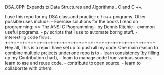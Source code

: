 DSA_CPP:
    Expands to Data Structures and Algorithms _ C and C ++.

I use this repo for my DSA class and practice c / c++ programs.
Other possible  uses include:
    - Exercise solutions for the books I read on programming:
        >> The ANSI C Programming - by Dennis Ritchie
    - common useful programs.
    - py scripts that i use to automate boring stuff.
    - interesting code flows.
+=+=+=+=+=+=+=+=+=+=+=+=+=+=+=+=+=+=+=+=+=+=+=+=+=+=+
Hey all, This is a repo I have set up to push all my code.
One main reason to combine multiple projects under one repo is to
    - learn consistency (by filling up my Contribution chart),
    - learn to manage code from various sources.
    - learn to use and reuse code.
    - contribute to open source.
    - learn to collaborate with others!
